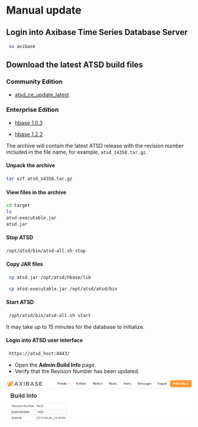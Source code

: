 # Manual update

## Login into Axibase Time Series Database Server

```sh
 su axibase
```

## Download the latest ATSD build files

### Community Edition

* [atsd_ce_update_latest](http://axibase.com/public/atsd_ce_update_latest.htm)

### Enterprise Edition

* [hbase 1.0.3](https://www.axibase.com/public/atsd_ee_hbase_1.0.3.tar.gz)

* [hbase 1.2.2](https://www.axibase.com/public/atsd_ee_hbase_1.2.2.tar.gz)

The archive will contain the latest ATSD release with the revision number included in the file name, for example, `atsd_14358.tar.gz`.

#### Unpack the archive

```sh
tar xzf atsd_14358.tar.gz
```

#### View files in the archive

```sh
cd target
ls
atsd-executable.jar
atsd.jar
```

#### Stop ATSD

```sh
/opt/atsd/bin/atsd-all.sh stop
```

#### Copy JAR files

```sh
 cp atsd.jar /opt/atsd/hbase/lib
```

```sh
 cp atsd-executable.jar /opt/atsd/atsd/bin
```

#### Start ATSD

```sh
 /opt/atsd/bin/atsd-all.sh start
```

It may take up to 15 minutes for the database to initialize.

#### Login into ATSD user interface

```sh
 https://atsd_host:8443/
```

* Open the **Admin:Build Info** page.
* Verify that the Revision Number has been updated.

![](images/ATSD_build_info.png "ATSD_build_info")
